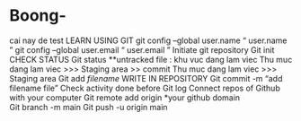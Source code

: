# Boong-
cai nay de test 
LEARN USING GIT 
git config –global user.name  “ user.name ”
git config –global user.email  “ user.email ”
Initiate git repository 
Git init 
CHECK STATUS 
Git status 
**untracked file : khu vuc dang lam viec 
Thu muc dang lam viec >>> Staging area >> commit 
Thu muc dang lam viec >>> Staging area
Git add  *filename*
WRITE IN REPOSITORY 
Git commit -m “add filename file” 
Check activity done before 
Git log 
Connect repos of Github with your computer 
Git remote add origin *your github domain  
Git branch -m main 
Git push -u origin main 

